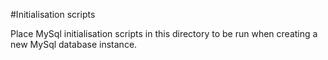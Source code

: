 #Initialisation scripts

Place MySql initialisation scripts in this directory to be run when creating a new MySql database instance.
